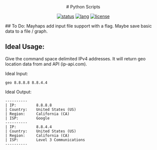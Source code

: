 <center>
# Python Scripts

[![status](https://img.shields.io/badge/status-%203-red.svg)]()
[![lang](https://img.shields.io/badge/language-python%203-brightgreen.svg)]()
[![license](https://img.shields.io/badge/license-MIT%20-blue.svg)]()
</center>
## To Do:
Mayhaps add input file support with a flag. Maybe save basic data to a file / graph.

## Ideal Usage:

Give the command space delimited IPv4 addresses. It will return geo location data from and API (ip-api.com).




Ideal Input:

`geo 8.8.8.8 8.8.4.4`

Ideal Output:
```
----------
| IP:         8.8.8.8
| Country:    United States (US)
| Region:     California (CA)
| ISP:        Google
----------
| IP:         8.8.4.4
| Country:    United States (US)
| Region:     California (CA)
| ISP:        Level 3 Communications
----------
```
